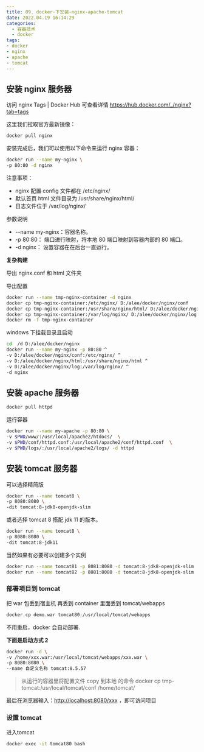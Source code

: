 ```yaml
---
title: 09. docker-下安装-nginx-apache-tomcat
date: 2022.04.19 16:14:29
categories:
  - 容器技术
  - docker
tags:
- docker
- nginx
- apache
- tomcat
---
```


## 安装 nginx 服务器

访问 nginx Tags | Docker Hub 可查看详情
<https://hub.docker.com/_/nginx?tab=tags>

这里我们拉取官方最新镜像：

```sh
docker pull nginx
```

安装完成后，我们可以使用以下命令来运行 nginx 容器：

```sh
docker run --name my-nginx \
-p 80:80 -d nginx
```

注意事项：

* nginx 配置 config 文件都在 /etc/nginx/
* 默认首页 html 文件目录为 /usr/share/nginx/html/
* 日志文件位于 /var/log/nginx/

参数说明

* --name my-nginx：容器名称。
* -p 80:80： 端口进行映射，将本地 80 端口映射到容器内部的 80 端口。
* -d nginx： 设置容器在在后台一直运行。

<!-- more -->

**复杂构建**

导出 nginx.conf 和 html 文件夹

导出配置

```sh
docker run --name tmp-nginx-container -d nginx
docker cp tmp-nginx-container:/etc/nginx/ D:/alee/docker/nginx/conf
docker cp tmp-nginx-container:/usr/share/nginx/html/ D:/alee/docker/nginx/html
docker cp tmp-nginx-container:/var/log/nginx/ D:/alee/docker/nginx/log
docker rm -f tmp-nginx-container
```

windows 下挂载目录且启动

```sh
cd  /d D:/alee/docker/nginx
docker run --name my-nginx -p 80:80 ^
-v D:/alee/docker/nginx/conf:/etc/nginx/ ^
-v D:/alee/docker/nginx/html:/usr/share/nginx/html ^
-v D:/alee/docker/nginx/log:/var/log/nginx/ ^
-d nginx
```

## 安装 apache 服务器

```sh
docker pull httpd
```

运行容器

```sh
docker run --name my-apache -p 80:80 \
-v $PWD/www/:/usr/local/apache2/htdocs/  \
-v $PWD/conf/httpd.conf:/usr/local/apache2/conf/httpd.conf  \
-v $PWD/logs/:/usr/local/apache2/logs/ -d httpd
```

## 安装 tomcat 服务器

可以选择精简版

```sh
docker run --name tomcat8 \
-p 8080:8080 \
-dit tomcat:8-jdk8-openjdk-slim
```

或者选择 tomcat 8 搭配 jdk 11 的版本。

```sh
docker run --name tomcat8 \
-p 8080:8080 \
-dit tomcat:8-jdk11
```

当然如果有必要可以创建多个实例

```sh
docker run --name tomcat81 -p 8081:8080 -d tomcat:8-jdk8-openjdk-slim
docker run --name tomcat82 -p 8081:8080 -d tomcat:8-jdk8-openjdk-slim
```

### 部署项目到 tomcat

把 war 包丢到宿主机 再丢到 container 里面丢到 tomcat/webapps

```sh
docker cp demo.war tomcat80:/usr/local/tomcat/webapps
```

不用重启，docker 会自动部署.

**下面是启动方式 2**

```sh
docker run -d \
-v /home/xxx.war:/usr/local/tomcat/webapps/xxx.war \
-p 8080:8080 \
--name 自定义名称 tomcat:8.5.57
```

> 从运行的容器里将配置文件 copy 到本地 的命令
docker cp tmp-tomcat:/usr/local/tomcat/conf /home/tomcat/

最后在浏览器输入：<http://localhost:8080/xxx> ，即可访问项目

### 设置 tomcat

进入tomcat

```sh
docker exec -it tomcat80 bash
```
